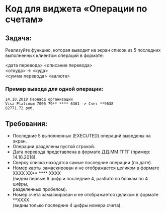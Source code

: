 # Код для виджета «Операции по счетам»

## Задача:

Реализуйте функцию, которая выводит на экран список из 5 последних выполненных клиентом операций в формате:

<дата перевода> <описание перевода>\
<откуда> -> <куда>\
<сумма перевода> <валюта>

### Пример вывода для одной операции:
    14.10.2018 Перевод организации
    Visa Platinum 7000 79** **** 6361 -> Счет **9638
    82771.72 руб.

## Требования:
- Последние 5 выполненных (EXECUTED) операций выведены на экран.
- Операции разделены пустой строкой.
- Дата перевода представлена в формате ДД.ММ.ГГГГ (пример: 14.10.2018).
- Сверху списка находятся самые последние операции (по дате).
- Номер карты замаскирован и не отображается целиком в формате  XXXX XX** **** XXXX\
(видны первые 6 цифр и последние 4, разбито по блокам по 4 цифры,\
разделенных пробелом).
- Номер счета замаскирован и не отображается целиком в формате  **XXXX\
(видны только последние 4 цифры номера счета).